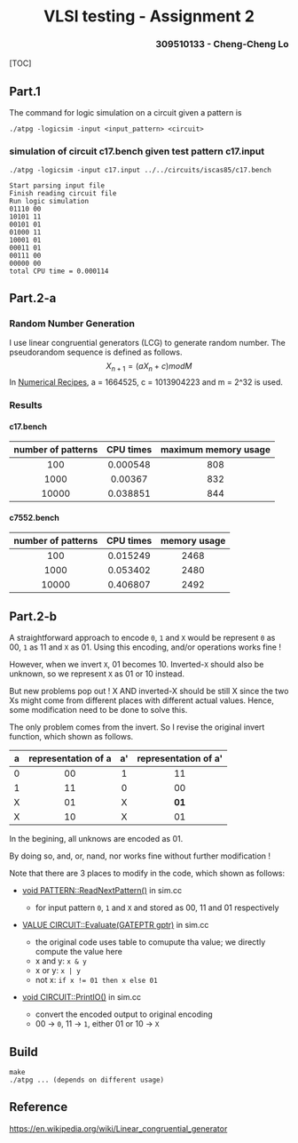 <h1 align=center> VLSI testing - Assignment 2 </h1>

<h3 align="right"> 309510133 - Cheng-Cheng Lo </h3>

[TOC]

## Part.1 

The command for logic simulation on a circuit given a pattern is

```
./atpg -logicsim -input <input_pattern> <circuit>
```

### simulation of circuit c17.bench given test pattern c17.input

```
./atpg -logicsim -input c17.input ../../circuits/iscas85/c17.bench
```

```
Start parsing input file
Finish reading circuit file
Run logic simulation
01110 00
10101 11
00101 01
01000 11
10001 01
00011 01
00111 00
00000 00
total CPU time = 0.000114
```



## Part.2-a

### Random Number Generation

I use linear congruential generators (LCG) to generate random number. The pseudorandom sequence is defined as follows.
$$
X_{n+1} = (a X_n + c) mod M
$$
In [Numerical Recipes](https://en.wikipedia.org/wiki/Numerical_Recipes), a = 1664525, c = 1013904223 and m = 2^32 is used.

### Results

#### c17.bench

| number of patterns | CPU times | maximum memory usage |
| :----------------: | :-------: | :------------------: |
|        100         | 0.000548  |         808          |
|        1000        |  0.00367  |         832          |
|       10000        | 0.038851  |         844          |

#### c7552.bench

| number of patterns | CPU times | memory usage |
| :----------------: | :-------: | :----------: |
|        100         | 0.015249  |     2468     |
|        1000        | 0.053402  |     2480     |
|       10000        | 0.406807  |     2492     |



## Part.2-b

A straightforward approach to encode `0`, `1` and `X` would be represent `0` as 00, `1` as 11 and `X` as 01. Using this encoding, and/or operations works fine !

However, when we invert `X`, 01 becomes 10. Inverted-`X` should also be unknown, so we represent `X` as 01 or 10 instead.

But new problems pop out ! X AND inverted-X should be still X since the two Xs might come from different places with different actual values. Hence, some modification need to be done to solve this.

The only problem comes from the invert. So I revise the original invert function, which shown as follows.

|  a   | representation of a |  a'  | representation of a' |
| :--: | :-----------------: | :--: | :------------------: |
|  0   |         00          |  1   |          11          |
|  1   |         11          |  0   |          00          |
|  X   |         01          |  X   |        **01**        |
|  X   |         10          |  X   |          01          |

In the begining, all unknows are encoded as 01.

By doing so, and, or, nand, nor works fine without further modification !

Note that there are 3 places to modify in the code, which shown as follows:

* <u>void PATTERN::ReadNextPattern()</u> in sim.cc
  * for input pattern `0`, `1` and `X` and stored as 00, 11 and 01 respectively

* <u>VALUE CIRCUIT::Evaluate(GATEPTR gptr)</u> in sim.cc
  * the original code uses table to comupute tha value; we directly compute the value here
  * x and y: `x & y`
  * x or y: `x | y`
  * not x: `if x != 01 then x else 01  `
* <u>void CIRCUIT::PrintIO()</u> in sim.cc
  * convert the encoded output to original encoding
  * 00 -> `0`, 11 -> `1`, either 01 or 10 -> `X`





## Build

```
make
./atpg ... (depends on different usage)
```



## Reference

https://en.wikipedia.org/wiki/Linear_congruential_generator